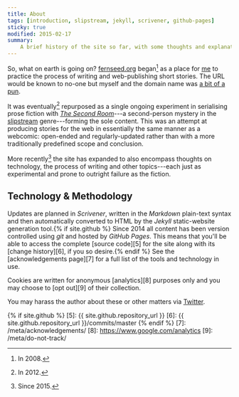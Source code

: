 ```yaml
---
title: About
tags: [introduction, slipstream, jekyll, scrivener, github-pages]
sticky: true
modified: 2015-02-17
summary:
    A brief history of the site so far, with some thoughts and explanations on what it is, <em>why</em> it is, and how it got here.
---
```


So, what on earth is going on? [fernseed.org](/) began[^fn1] as a place for [me][1] to practice the process of writing and web-publishing short stories. The URL would be known to no-one but myself and the domain name was [a bit of a pun][2].

It was eventually[^fn2] repurposed as a single ongoing experiment in serialising prose fiction with [*The Second Room*][3]---a second-person mystery in the [slipstream][4] genre---forming the sole content. This was an attempt at producing stories for the web in essentially the same manner as a webcomic: open-ended and regularly-updated rather than with a more traditionally predefined scope and conclusion.

More recently[^fn3] the site has expanded to also encompass thoughts on technology, the process of writing and other topics---each just as experimental and prone to outright failure as the fiction.

## Technology & Methodology
Updates are planned in *Scrivener*, written in the *Markdown* plain-text syntax and then automatically converted to HTML by the *Jekyll* static-website generation tool.{% if site.github %} Since 2014 all content has been version controlled using *git* and hosted by *GitHub Pages*. This means that you'll be able to access the complete [source code][5] for the site along with its [change history][6], if you so desire.{% endif %} See the [acknowledgements page][7] for a full list of the tools and technology in use.

Cookies are written for anonymous [analytics][8] purposes only and you may choose to [opt out][9] of their collection.

You may harass the author about these or other matters via [Twitter][1].

[1]: http://twitter.com/dmcgk
[2]: http://en.wikipedia.org/wiki/Fern#Folklore
[3]: /fiction/the-second-room/
[4]: http://en.wikipedia.org/wiki/Slipstream_(genre)
{% if site.github %}
[5]: {{ site.github.repository_url }}
[6]: {{ site.github.repository_url }}/commits/master
{% endif %}
[7]: /meta/acknowledgements/
[8]: https://www.google.com/analytics
[9]: /meta/do-not-track/

[^fn1]: In 2008.

[^fn2]: In 2012.

[^fn3]: Since 2015.
